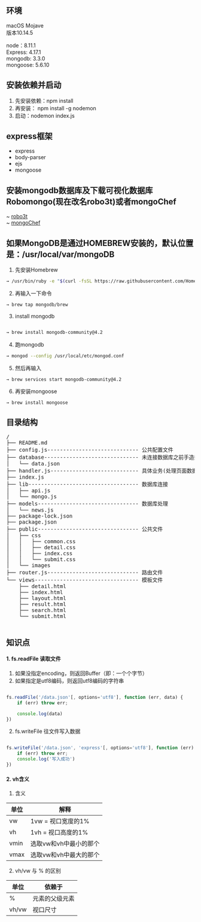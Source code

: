 ## 环境
macOS Mojave  
版本10.14.5

node：8.11.1  
Express: 4.17.1  
mongodb: 3.3.0  
mongoose: 5.6.10

## 安装依赖并启动

1. 先安装依赖：npm install
2. 再安装： npm install -g nodemon
3. 启动：nodemon index.js

## express框架

- express
- body-parser
- ejs
- mongoose

## 安装mongodb数据库及下载可视化数据库Robomongo(现在改名robo3t)或者mongoChef

~ [robo3t](https://robomongo.org/download)  
~ [mongoChef](https://studio3t.com/#mongochef-download-compare)

## 如果MongoDB是通过HOMEBREW安装的，默认位置是：/usr/local/var/mongoDB

  1. 先安装Homebrew

  ```zsh
  → /usr/bin/ruby -e "$(curl -fsSL https://raw.githubusercontent.com/Homebrew/install/master/install)"
  ```
  2. 再输入一下命令

  ```zsh
  → brew tap mongodb/brew
  ```
  
  3. install mongodb

  ```zsh
  
  → brew install mongodb-community@4.2
  ```

  4. 跑mongodb

  ```zsh
  → mongod --config /usr/local/etc/mongod.conf
  ```

  5. 然后再输入

  ```
  → brew services start mongodb-community@4.2
  ```

  6. 再安装mongoose

  ```
  → brew install mongoose
  ```

## 目录结构

<pre>
/
├── README.md    
├── config.js----------------------------- 公共配置文件  
├── database------------------------------ 未连接数据库之前手造数据文件存储  
│   └── data.json  
├── handler.js---------------------------- 具体业务(处理页面数据渲染)文件  
├── index.js  
├── lib----------------------------------- 数据库连接  
│   ├── api.js  
│   └── mongo.js  
├── models-------------------------------- 数据库处理  
│   └── news.js  
├── package-lock.json  
├── package.json  
├── public-------------------------------- 公共文件  
│   ├── css  
│   │   ├── common.css  
│   │   ├── detail.css  
│   │   ├── index.css  
│   │   └── submit.css  
│   └── images  
├── router.js----------------------------- 路由文件  
└── views--------------------------------- 模板文件  
    ├── detail.html  
    ├── index.html  
    ├── layout.html  
    ├── result.html  
    ├── search.html  
    └── submit.html  

</pre>

## 知识点

#### 1. fs.readFile 读取文件

  1) 如果没指定encoding，则返回Buffer（即：一个个字节）
  2) 如果指定是utf8编码，则返回utf8编码的字符串

```js

fs.readFile('/data.json'[, options='utf8'], function (err, data) {
    if (err) throw err;

    console.log(data)
})
```

2. fs.writeFile 往文件写入数据

```js

fs.writeFile('/data.json', 'express'[, options='utf8'], function (err) {
    if (err) throw err;
    console.log('写入成功')
})
```

#### 2. vh含义

1) 含义

单位  |  解释
------|------
vw    | 1vw = 视口宽度的1%
vh    | 1vh = 视口高度的1%
vmin  | 选取vw和vh中最小的那个
vmax  | 选取vw和vh中最大的那个

2) vh/vw 与 % 的区别

单位  |  依赖于
------|-------
%     | 元素的父级元素
vh/vw | 视口尺寸






